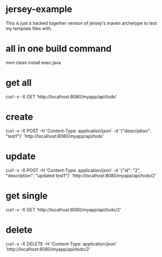 # jersey-example

This is just a hacked together version of jersey's maven archetype to test my template files with.

# all in one build command
mvn clean install exec:java

# get all
curl -v -X GET 'http://localhost:8080/myapp/api/todo'

# create
curl -v -X POST -H 'Content-Type: application/json' -d '{"description": "test1"}' 'http://localhost:8080/myapp/api/todo'

# update
curl -v -X POST -H 'Content-Type: application/json' -d '{"id": "2", "description": "updated test1"}' 'http://localhost:8080/myapp/api/todo/2'

# get single
curl -v -X GET 'http://localhost:8080/myapp/api/todo/2'

# delete
curl -v -X DELETE -H 'Content-Type: application/json' 'http://localhost:8080/myapp/api/todo/2'

